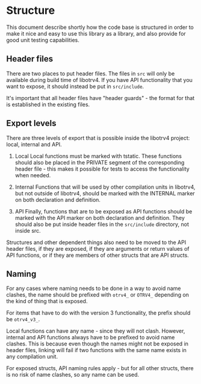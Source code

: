 # Structure

This document describe shortly how the code base is structured in order to make
it nice and easy to use this library as a library, and also provide for good
unit testing capabilities.

## Header files

There are two places to put header files. The files in `src` will only be
available during build time of libotrv4. If you have API functionality that you
want to expose, it should instead be put in `src/include`.

It's important that all header files have "header guards" - the format for that
is established in the existing files.

## Export levels

There are three levels of export that is possible inside the libotrv4 project:
local, internal and API.

1. Local
Local functions must be marked with tstatic. These functions should also be
placed in the PRIVATE segment of the corresponding header file - this makes it
possible for tests to access the functionality when needed.

2. Internal
Functions that will be used by other compilation units in libotrv4, but not
outside of libotrv4, should be marked with the INTERNAL marker on both
declaration and definition.

3. API
Finally, functions that are to be exposed as API functions should be marked with
the API marker on both declaration and definition. They should also be put
inside header files in the `src/include` directory, not inside src.

Structures and other dependent things also need to be moved to the API header
files, if they are exposed, if they are arguments or return
values of API functions, or if they are members of other structs that are API
structs.

## Naming

For any cases where naming needs to be done in a way to avoid name clashes, the
name should be prefixed with `otrv4_` or `OTRV4_` depending on the kind of thing
that is exposed.

For items that have to do with the version 3 functionality, the prefix should be
`otrv4_v3_`.

Local functions can have any name - since they will not clash. However, internal
and API functions always have to be prefixed to avoid name clashes. This is
because even though the names might not be exposed in header files, linking will
fail if two functions with the same name exists in any compilation unit.

For exposed structs, API naming rules apply - but for all other structs, there
is no risk of name clashes, so any name can be used.

